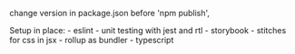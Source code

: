 change version in package.json before 'npm publish',

Setup in place: 
    - eslint
    - unit testing with jest and rtl
    - storybook
    - stitches for css in jsx
    - rollup as bundler
    - typescript 